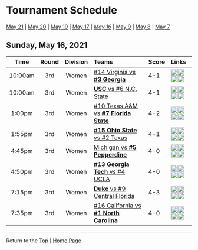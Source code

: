 <a name="top"></a>  

# Tournament Schedule  

[May 21](./05-21.md) &#124; [May 20](./05-20.md) &#124; [May 19](./05-19.md) &#124; [May 17](./05-17.md) &#124; *[May 16](./05-16.md)* &#124; [May 9](./05-09.md) &#124; [May 8](./05-08.md) &#124; [May 7](./05-07.md)  

## Sunday, May 16, 2021  

| **Time** | **Round** | **Division** | **Teams** | **Score** | **Links** |  
| :------: | :-------: | :----------: | :-------- | :-------- | :-------- |  
| 10:00am  | 3rd       | Women        | [#14 Virginia vs <b>#3 Georgia</b>](../ncaaw/matches/R3_25-30_UVA_vs_UGA.md) | 4-1       | <a href="http://scores.tennisticker.de/usa/ustanc/conf/league/sb.html?tournid=767&clubid=255-269&cn1=Georgia&cn2=Virginia&ci1=255&ci2=269&lid=83" target="_blank"><img src="https://abs-0.twimg.com/emoji/v2/svg/1f4ca.svg" width="18" height="18" /></a><a href="https://www.ustanationalcampus.com/content/dam/nationalcampus/collegiate/ncaa2021/pdf/W16UGAUVA.pdf" target="_blank"><img src="https://abs-0.twimg.com/emoji/v2/svg/1f4dd.svg" width="18" height="18" /></a><a href="https://www.ustanationalcampus.com/en/home/news/2021-womens-round-of-16-10-am-photos.html" target="_blank"><img src="https://abs-0.twimg.com/emoji/v2/svg/1f4f7.svg" width="18" height="18" /></a><a href="https://www.ustanationalcampus.com/content/dam/nationalcampus/collegiate/ncaa2021/pdf/W16UGAUVAQuotes.pdf" target="_blank"><img src="https://abs-0.twimg.com/emoji/v2/svg/1f399.svg" width="18" height="18" /></a> |  
| 10:00am  | 3rd       | Women        | [<b>USC</b> vs #6 N.C. State](../ncaaw/matches/R3_31-36_USC_vs_NCST.md) | 4-1       | <a href="http://scores.tennisticker.de/usa/ustanc/conf/league/sb.html?tournid=768&clubid=286-299&cn1=NC%20State&cn2=USC&ci1=286&ci2=299&lid=83" target="_blank"><img src="https://abs-0.twimg.com/emoji/v2/svg/1f4ca.svg" width="18" height="18" /></a><a href="https://www.ustanationalcampus.com/content/dam/nationalcampus/collegiate/ncaa2021/pdf/W16NCSUUSC.pdf" target="_blank"><img src="https://abs-0.twimg.com/emoji/v2/svg/1f4dd.svg" width="18" height="18" /></a><a href="https://www.ustanationalcampus.com/en/home/news/2021-womens-round-of-16-10-am-photos.html" target="_blank"><img src="https://abs-0.twimg.com/emoji/v2/svg/1f4f7.svg" width="18" height="18" /></a><a href="https://www.ustanationalcampus.com/content/dam/nationalcampus/collegiate/ncaa2021/pdf/W16NCSUUSCQuotes.pdf" target="_blank"><img src="https://abs-0.twimg.com/emoji/v2/svg/1f399.svg" width="18" height="18" /></a> |  
| 1:00pm   | 3rd       | Women        | [#10 Texas A&M vs <b>#7 Florida State</b>](../ncaaw/matches/R3_37-42_AM_vs_FSU.md) | 4-2       | <a href="http://scores.tennisticker.de/usa/ustanc/conf/league/sb.html?tournid=769&clubid=241-297&cn1=Florida%20State&cn2=Texas%20A%26M&ci1=241&ci2=297&lid=83" target="_blank"><img src="https://abs-0.twimg.com/emoji/v2/svg/1f4ca.svg" width="18" height="18" /></a><a href="https://www.ustanationalcampus.com/content/dam/nationalcampus/collegiate/ncaa2021/pdf/W16FSUTAM.pdf" target="_blank"><img src="https://abs-0.twimg.com/emoji/v2/svg/1f4dd.svg" width="18" height="18" /></a><a href="https://www.ustanationalcampus.com/en/home/news/2021-womens-round-of-16-1-pm-photos.html" target="_blank"><img src="https://abs-0.twimg.com/emoji/v2/svg/1f4f7.svg" width="18" height="18" /></a><a href="https://www.ustanationalcampus.com/content/dam/nationalcampus/collegiate/ncaa2021/pdf/W16FSUTAMUQuotes.pdf" target="_blank"><img src="https://abs-0.twimg.com/emoji/v2/svg/1f399.svg" width="18" height="18" /></a> |  
| 1:55pm   | 3rd       | Women        | [<b>#15 Ohio State</b> vs #2 Texas](../ncaaw/matches/R3_43-48_OSU_vs_TEX.md) | 4-1       | <a href="http://scores.tennisticker.de/usa/ustanc/conf/league/sb.html?tournid=770&clubid=265-585&cn1=Texas&cn2=Ohio%20State&ci1=265&ci2=585&lid=83" target="_blank"><img src="https://abs-0.twimg.com/emoji/v2/svg/1f4ca.svg" width="18" height="18" /></a><a href="https://www.ustanationalcampus.com/content/dam/nationalcampus/collegiate/ncaa2021/pdf/W16TEXOSU.pdf" target="_blank"><img src="https://abs-0.twimg.com/emoji/v2/svg/1f4dd.svg" width="18" height="18" /></a><a href="https://www.ustanationalcampus.com/en/home/news/2021-womens-round-of-16-1-pm-photos.html" target="_blank"><img src="https://abs-0.twimg.com/emoji/v2/svg/1f4f7.svg" width="18" height="18" /></a><a href="https://www.ustanationalcampus.com/content/dam/nationalcampus/collegiate/ncaa2021/pdf/W16TEXOSUQuotes.pdf" target="_blank"><img src="https://abs-0.twimg.com/emoji/v2/svg/1f399.svg" width="18" height="18" /></a> |  
| 4:45pm   | 3rd       | Women        | [Michigan vs <b>#5 Pepperdine</b>](../ncaaw/matches/R3_13-18_MICH_vs_PEPP.md) | 4-0       | <a href="http://scores.tennisticker.de/usa/ustanc/conf/league/sb.html?tournid=771&clubid=733-216&cn1=Pepperdine&cn2=Michigan&ci1=733&ci2=216&lid=83" target="_blank"><img src="https://abs-0.twimg.com/emoji/v2/svg/1f4ca.svg" width="18" height="18" /></a><a href="https://www.ustanationalcampus.com/content/dam/nationalcampus/collegiate/ncaa2021/pdf/W16PEPPMICH.pdf" target="_blank"><img src="https://abs-0.twimg.com/emoji/v2/svg/1f4dd.svg" width="18" height="18" /></a><a href="https://www.ustanationalcampus.com/en/home/news/2021-womens-round-of-16-10-am-photos/2021-womens-round-of-16-4-pm-photos.html" target="_blank"><img src="https://abs-0.twimg.com/emoji/v2/svg/1f4f7.svg" width="18" height="18" /></a><a href="https://www.ustanationalcampus.com/content/dam/nationalcampus/collegiate/ncaa2021/pdf/W16PEPPMICHQuotes.pdf" target="_blank"><img src="https://abs-0.twimg.com/emoji/v2/svg/1f399.svg" width="18" height="18" /></a> |  
| 4:50pm   | 3rd       | Women        | [<b>#13 Georgia Tech</b> vs #4 UCLA](../ncaaw/matches/R3_19-24_GT_vs_UCLA.md) | 4-0       | <a href="http://scores.tennisticker.de/usa/ustanc/conf/league/sb.html?tournid=772&clubid=283-561&cn1=USC&cn2=GA%20Tech&ci1=283&ci2=561&lid=83" target="_blank"><img src="https://abs-0.twimg.com/emoji/v2/svg/1f4ca.svg" width="18" height="18" /></a><a href="https://www.ustanationalcampus.com/content/dam/nationalcampus/collegiate/ncaa2021/pdf/W16UCLAGT.pdf" target="_blank"><img src="https://abs-0.twimg.com/emoji/v2/svg/1f4dd.svg" width="18" height="18" /></a><a href="https://www.ustanationalcampus.com/en/home/news/2021-womens-round-of-16-10-am-photos/2021-womens-round-of-16-4-pm-photos.html" target="_blank"><img src="https://abs-0.twimg.com/emoji/v2/svg/1f4f7.svg" width="18" height="18" /></a><a href="https://www.ustanationalcampus.com/content/dam/nationalcampus/collegiate/ncaa2021/pdf/W16UCLAGTQuotes.pdf" target="_blank"><img src="https://abs-0.twimg.com/emoji/v2/svg/1f399.svg" width="18" height="18" /></a> |  
| 7:15pm   | 3rd       | Women        | [<b>Duke</b> vs #9 Central Florida](../ncaaw/matches/R3_7-12_DUKE_vs_UCF.md) | 4-3       | <a href="http://scores.tennisticker.de/usa/ustanc/conf/league/sb.html?tournid=774&clubid=213-581&cn1=UCF&cn2=Duke&ci1=213&ci2=581&lid=83" target="_blank"><img src="https://abs-0.twimg.com/emoji/v2/svg/1f4ca.svg" width="18" height="18" /></a><a href="https://www.ustanationalcampus.com/content/dam/nationalcampus/collegiate/ncaa2021/pdf/W16UCFDUKE.pdf" target="_blank"><img src="https://abs-0.twimg.com/emoji/v2/svg/1f4dd.svg" width="18" height="18" /></a><a href="https://www.ustanationalcampus.com/en/home/news/2021-womens-round-of-16-7-pm-photos.html" target="_blank"><img src="https://abs-0.twimg.com/emoji/v2/svg/1f4f7.svg" width="18" height="18" /></a><a href="https://www.ustanationalcampus.com/content/dam/nationalcampus/collegiate/ncaa2021/pdf/W16DUKEUCFQuotes.pdf" target="_blank"><img src="https://abs-0.twimg.com/emoji/v2/svg/1f399.svg" width="18" height="18" /></a> |  
| 7:35pm   | 3rd       | Women        | [#16 California vs <b>#1 North Carolina</b>](../ncaaw/matches/R3_1-6_CAL_vs_UNC.md) | 4-0       | <a href="http://scores.tennisticker.de/usa/ustanc/conf/league/sb.html?tournid=773&clubid=584-2&cn1=UNC&cn2=California&ci1=584&ci2=2&lid=83" target="_blank"><img src="https://abs-0.twimg.com/emoji/v2/svg/1f4ca.svg" width="18" height="18" /></a><a href="https://www.ustanationalcampus.com/content/dam/nationalcampus/collegiate/ncaa2021/pdf/W16UNCCAL.pdf" target="_blank"><img src="https://abs-0.twimg.com/emoji/v2/svg/1f4dd.svg" width="18" height="18" /></a><a href="https://www.ustanationalcampus.com/en/home/news/2021-womens-round-of-16-7-pm-photos.html" target="_blank"><img src="https://abs-0.twimg.com/emoji/v2/svg/1f4f7.svg" width="18" height="18" /></a><a href="https://www.ustanationalcampus.com/content/dam/nationalcampus/collegiate/ncaa2021/pdf/W16UNCCALQuotes.pdf" target="_blank"><img src="https://abs-0.twimg.com/emoji/v2/svg/1f399.svg" width="18" height="18" /></a> |  

------

Return to the [Top](#top) &#124; [Home Page](../../index.md)